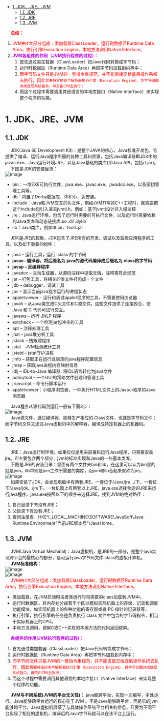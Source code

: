<!-- TOC -->

- [1. JDK、JRE、JVM](#1-jdkjrejvm)
    - [1.1. JDK](#11-jdk)
    - [1.2. JRE](#12-jre)
    - [1.3. JVM](#13-jvm)

<!-- /TOC -->


&emsp; **<font color = "red">总结：</font>**  
1. <font color = "red">JVM由4大部分组成：类加载器ClassLoader，运行时数据区Runtime Data Area，执行引擎Execution Engine，本地方法调用Native Interface。</font>  
2. **<font color = "clime">JVM各组件的作用（JVM执行程序的过程）：</font>**   
    1. 首先通过类加载器（ClassLoader）把Java代码转换成字节码；  
    2. 运行时数据区（Runtime Data Area）再把字节码加载到内存中；  
    3. <font color = "red">而字节码文件只是JVM的一套指令集规范，并不能直接交给底层操作系统去执行，因此`需要特定的命令解析器执行引擎（Execution Engine），将字节码翻译成底层系统指令，再交由CPU去执行；`</font>  
    4. 而这个过程中需要调用其他语言的本地库接口（Native Interface）来实现整个程序的功能。  


# 1. JDK、JRE、JVM  
<!-- 
JDK、JRE、JVM，是什么关系？
https://mp.weixin.qq.com/s/-CbNU5uPH1cpMuZ-eQQgFw
-->
## 1.1. JDK  
&emsp; JDK(Java SE Development Kit)：是整个JAVA的核心，Java标准开发包。它提供了编译、运行Java程序所需的各种工具和资源，包括Java编译器即JDK中的javac.exe、Java运行环境JRE，以及Java基础的类库(即Java API，包括rt.jar)。  
&emsp; 下图是JDK的安装目录：  
![image](https://gitee.com/wt1814/pic-host/raw/master/images/java/JVM/JVM-1.png)  

* bin：一堆EXE可执行文件，java.exe、javac.exe、javadoc.exe，以及密钥管理工具等。  
* db：内置了Derby数据库，体积小，免安装。  
* include：Java和JVM交互的头文件，例如JVMTI写的C++工程时，就需要把这个include包引入进去jvmti.h。例如：基于jvmti设计非入侵监控  
* jre：Java运行环境，包含了运行时需要的可执行文件，以及运行时需要依赖的Java类库和动态链接库.so .dll .dylib  
* lib：Java类库，例如dt.jar、tools.jar  

&emsp; JDK是JRE的超集，JDK包含了JRE所有的开发、调试以及监视应用程序的工具。以及如下重要的组件：  

* java – 运行工具，运行 .class 的字节码
* **javac– 编译器，将后缀名为.java的源代码编译成后缀名为.class的字节码**
* **javap – 反编译程序**
* javadoc – 文档生成器，从源码注释中提取文档，注释需符合规范
* jar – 打包工具，将相关的类文件打包成一个文件
* jdb – debugger，调试工具
* jps – 显示当前java程序运行的进程状态
* appletviewer – 运行和调试applet程序的工具，不需要使用浏览器
* javah – 从Java类生成C头文件和C源文件。这些文件提供了连接胶合，使 Java 和 C 代码可进行交互。
* javaws – 运行 JNLP 程序
* extcheck – 一个检测jar包冲突的工具
* apt – 注释处理工具
* jhat – java堆分析工具
* jstack – 栈跟踪程序
* jstat – JVM检测统计工具
* jstatd – jstat守护进程
* jinfo – 获取正在运行或崩溃的java程序配置信息
* jmap – 获取java进程内存映射信息
* idlj – IDL-to-Java 编译器. 将IDL语言转化为java文件
* policytool – 一个GUI的策略文件创建和管理工具
* jrunscript – 命令行脚本运行
* appletviewer：小程序浏览器，一种执行HTML文件上的Java小程序的Java浏览器

&emsp; Java程序从源代码到运行一般有下面3步：  
![image](https://gitee.com/wt1814/pic-host/raw/master/images/java/JVM/JVM-2.png)  
&emsp; Java源文件，通过编译器，能够生产相应的.Class文件，也就是字节码文件；而字节码文件又通过Java虚拟机中的解释器，编译成特定机器上的机器码。  

## 1.2. JRE  
&emsp; JRE：Java运行时环境，如果仅仅是用来部署和运行Java程序，只需要安装jre。它主要包含两个部分，jvm的标准实现和Java的一些基本类库。  
&emsp; 下图是JRE的安装目录：里面有两个文件夹bin和lib，在这里可以认为bin里的就是jvm，lib中则是jvm工作所需要的类库，而jvm和lib合起来就称为jre。  
![image](https://gitee.com/wt1814/pic-host/raw/master/images/java/JVM/JVM-3.png)  
&emsp; 如果安装了JDK，会发现电脑中有两套JRE，一套位于/Java/jre.../下，一套位于/Java/jdk.../jre下。一台机器上有两套以上JRE，java.exe选择合适的JRE来运行java程序。java.exe按照以下的顺序来选择JRE，找到JVM的绝对路径：  
1. 自己目录下有没有JRE；  
2. 父目录下有没有JRE；  
3. 查询注册表：HKEY_LOCAL_MACHINE\SOFTWARE\JavaSoft\Java Runtime Environment\"当前JRE版本号"\JavaHome。  

## 1.3. JVM  
&emsp; JVM(Java Virtual Mechinal)：Java虚拟机，是JRE的一部分，是整个java实现跨平台的最核心的部分，是可运行java字节码文件.class的虚拟计算机。  
&emsp; **JVM标准结构：**  
![image](https://gitee.com/wt1814/pic-host/raw/master/images/java/JVM/JVM-4.png)  
![image](https://gitee.com/wt1814/pic-host/raw/master/images/java/JVM/JVM-145.png)  
&emsp; <font color = "red">JVM由4大部分组成：类加载器ClassLoader，运行时数据区Runtime Data Area，执行引擎Execution Engine，本地方法调用Native Interface。</font>  

<!-- 
类加载器(ClassLoader)，负责加载class文件，class文件在文件开头有特定的文件标示，并且ClassLoader只负责class文件的加载，至于它是否可以运行，则由Execution Engine决定。  
运行时数据区(Runtime Data Area)。  
执行引擎(Execution Engine)，也叫Interpreter。Class文件被加载后，会把指令和数据信息放入内存中，Execution Engine则负责把这些命令解释给操作系统。  
本地方法调用(Native Interface)，是负责调用本地接口的。作用是调用不同语言的接口给JAVA用，会在Native Method Stack中记录对应的本地方法，然后调用该方法时就通过Execution Engine加载对应的本地lib。原本多用于一些专业领域，如JAVA驱动，地图制作引擎等，现在关于这种本地方法接口的调用已经被类似于Socket通信，WebService等方式取代。  
-->

* 类加载器，在JVM启动时或者类运行时将需要的class加载到JVM中。  
* 运行时数据区，将内存划分成若干个区以模拟实际机器上的存储、记录和调度功能模块，如实际机器上的各种功能的寄存器或者 PC 指针的记录器等。  
* 执行引擎，执行引擎的任务是负责执行 class 文件中包含的字节码指令，相当于实际机器上的CPU。  
* 本地方法调用，调用C或C++实现的本地方法的代码返回结果。  
  

&emsp; **<font color = "clime">各组件的作用(JVM执行程序的过程)：</font>**  
1. 首先通过类加载器（ClassLoader）把Java代码转换成字节码；  
2. 运行时数据区（Runtime Data Area）再把字节码加载到内存中；  
3. <font color = "red">而字节码文件只是JVM的一套指令集规范，并不能直接交给底层操作系统去执行，因此`需要特定的命令解析器执行引擎（Execution Engine），将字节码翻译成底层系统指令，再交由CPU去执行；`</font>  
4. 而这个过程中需要调用其他语言的本地库接口（Native Interface）来实现整个程序的功能。  

&emsp; **JVM与不同系统(JVM的平台无关性)：** java能跨平台，实现一次编写，多处运行。Java能够跨平台运行的核心在于JVM 。不是Java能够跨平台，而是它的jvm能够跨平台。Java虚拟机屏蔽了与具体操作系统平台相关的信息，只要为不同平台实现了相应的虚拟机，编译后的Java字节码就可以在该平台上运行。  
